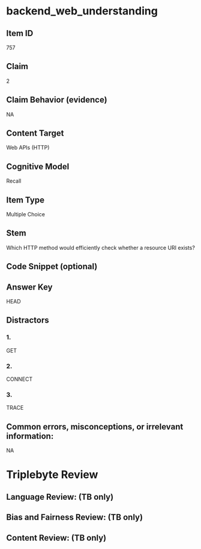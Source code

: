# backend_web_understanding

## Item ID
757

## Claim
2

## Claim Behavior (evidence)
NA

## Content Target
Web APIs (HTTP)

## Cognitive Model
Recall

## Item Type
Multiple Choice

## Stem
Which HTTP method would efficiently check whether a resource URI exists?

## Code Snippet (optional)


## Answer Key
HEAD

## Distractors

### 1.
GET

### 2.
CONNECT

### 3.
TRACE

## Common errors, misconceptions, or irrelevant information:
NA

# Triplebyte Review


## Language Review: (TB only)


## Bias and Fairness Review: (TB only)


## Content Review: (TB only)

